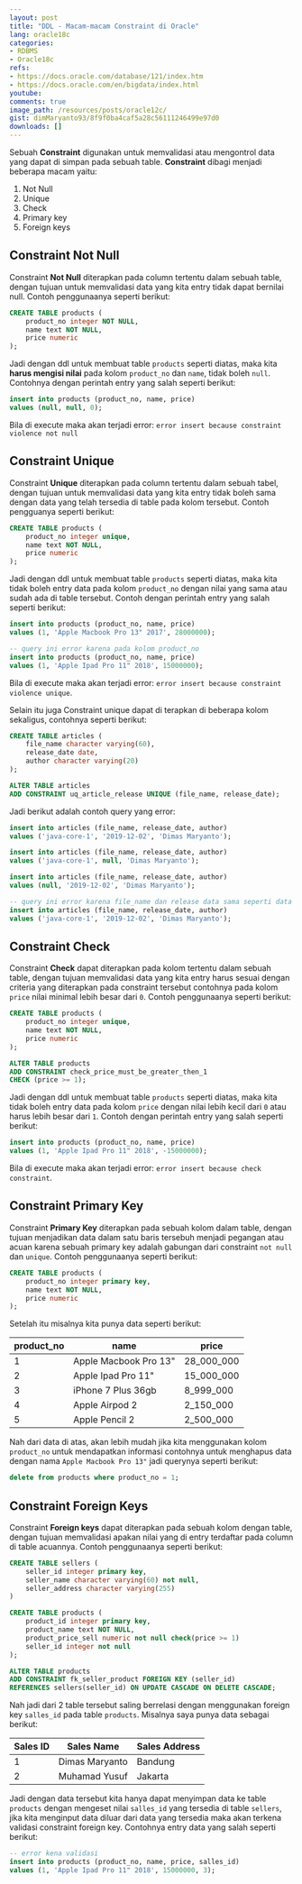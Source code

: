 ```yaml
---
layout: post
title: "DDL - Macam-macam Constraint di Oracle"
lang: oracle18c
categories:
- RDBMS
- Oracle18c
refs: 
- https://docs.oracle.com/database/121/index.htm
- https://docs.oracle.com/en/bigdata/index.html
youtube: 
comments: true
image_path: /resources/posts/oracle12c/
gist: dimMaryanto93/8f9f0ba4caf5a28c56111246499e97d0
downloads: []
---
```


Sebuah **Constraint** digunakan untuk memvalidasi atau mengontrol data yang dapat di simpan pada sebuah table. **Constraint** dibagi menjadi beberapa macam yaitu:

1. Not Null
2. Unique
3. Check
4. Primary key
5. Foreign keys

## Constraint Not Null

Constraint **Not Null** diterapkan pada column tertentu dalam sebuah table, dengan tujuan untuk memvalidasi data yang kita entry tidak dapat bernilai null. Contoh penggunaanya seperti berikut:

```sql
CREATE TABLE products (
    product_no integer NOT NULL,
    name text NOT NULL,
    price numeric
);
```

Jadi dengan ddl untuk membuat table `products` seperti diatas, maka kita **harus mengisi nilai** pada kolom `product_no` dan `name`, tidak boleh `null`. Contohnya dengan perintah entry yang salah seperti berikut:

```sql
insert into products (product_no, name, price)
values (null, null, 0);
```

Bila di execute maka akan terjadi error: `error insert because constraint violence not null`

## Constraint Unique

Constraint **Unique** diterapkan pada column tertentu dalam sebuah tabel, dengan tujuan untuk memvalidasi data yang kita entry tidak boleh sama dengan data yang telah tersedia di table pada kolom tersebut. Contoh pengguanya seperti berikut:

```sql
CREATE TABLE products (
    product_no integer unique,
    name text NOT NULL,
    price numeric
);
```

Jadi dengan ddl untuk membuat table `products` seperti diatas, maka kita tidak boleh entry data pada kolom `product_no` dengan nilai yang sama atau sudah ada di table tersebut. Contoh dengan perintah entry yang salah seperti berikut:

```sql
insert into products (product_no, name, price)
values (1, 'Apple Macbook Pro 13" 2017', 28000000);

-- query ini error karena pada kolom product_no
insert into products (product_no, name, price)
values (1, 'Apple Ipad Pro 11" 2018', 15000000);
```

Bila di execute maka akan terjadi error: `error insert because constraint violence unique`.

Selain itu juga Constraint unique dapat di terapkan di beberapa kolom sekaligus, contohnya seperti berikut:

```sql
CREATE TABLE articles (
    file_name character varying(60),
    release_date date,
    author character varying(20)
);

ALTER TABLE articles
ADD CONSTRAINT uq_article_release UNIQUE (file_name, release_date);
```

Jadi berikut adalah contoh query yang error:

```sql
insert into articles (file_name, release_date, author)
values ('java-core-1', '2019-12-02', 'Dimas Maryanto');

insert into articles (file_name, release_date, author)
values ('java-core-1', null, 'Dimas Maryanto');

insert into articles (file_name, release_date, author)
values (null, '2019-12-02', 'Dimas Maryanto');

-- query ini error karena file_name dan release data sama seperti data sebelumnya
insert into articles (file_name, release_date, author)
values ('java-core-1', '2019-12-02', 'Dimas Maryanto');
```

## Constraint Check

Constraint **Check** dapat diterapkan pada kolom tertentu dalam sebuah table, dengan tujuan memvalidasi data yang kita entry harus sesuai dengan criteria yang diterapkan pada constraint tersebut contohnya pada kolom `price` nilai minimal lebih besar dari `0`. Contoh penggunaanya seperti berikut:

```sql
CREATE TABLE products (
    product_no integer unique,
    name text NOT NULL,
    price numeric
);

ALTER TABLE products
ADD CONSTRAINT check_price_must_be_greater_then_1 
CHECK (price >= 1);
```

Jadi dengan ddl untuk membuat table `products` seperti diatas, maka kita tidak boleh entry data pada kolom `price` dengan nilai lebih kecil dari `0` atau harus lebih besar dari `1`. Contoh dengan perintah entry yang salah seperti berikut:

```sql
insert into products (product_no, name, price)
values (1, 'Apple Ipad Pro 11" 2018', -15000000);
```

Bila di execute maka akan terjadi error: `error insert because check constraint`.

## Constraint Primary Key

Constraint **Primary Key** diterapkan pada sebuah kolom dalam table, dengan tujuan menjadikan data dalam satu baris tersebuh menjadi pegangan atau acuan karena sebuah primary key adalah gabungan dari constraint `not null` dan `unique`. Contoh penggunaanya seperti berikut:

```sql
CREATE TABLE products (
    product_no integer primary key,
    name text NOT NULL,
    price numeric
);
```

Setelah itu misalnya kita punya data seperti berikut:

| product_no    | name                  | price         |
|---------------|-----------------------|---------------|
| 1             | Apple Macbook Pro 13" | 28_000_000    |
| 2             | Apple Ipad Pro 11"    | 15_000_000    |
| 3             | iPhone 7 Plus 36gb    | 8_999_000     |
| 4             | Apple Airpod 2        | 2_150_000     |
| 5             | Apple Pencil 2        | 2_500_000     |


Nah dari data di atas, akan lebih mudah jika kita menggunakan kolom `product_no` untuk mendapatkan informasi contohnya untuk menghapus data dengan nama `Apple Macbook Pro 13"` jadi querynya seperti berikut:

```sql
delete from products where product_no = 1;
```

## Constraint Foreign Keys

Constraint **Foreign keys** dapat diterapkan pada sebuah kolom dengan table, dengan tujuan memvalidasi apakan nilai yang di entry terdaftar pada column di table acuannya. Contoh penggunaanya seperti berikut:

```sql
CREATE TABLE sellers (
    seller_id integer primary key,
    seller_name character varying(60) not null,
    seller_address character varying(255) 
)

CREATE TABLE products (
    product_id integer primary key,
    product_name text NOT NULL,
    product_price_sell numeric not null check(price >= 1)
    seller_id integer not null
);

ALTER TABLE products
ADD CONSTRAINT fk_seller_product FOREIGN KEY (seller_id)
REFERENCES sellers(seller_id) ON UPDATE CASCADE ON DELETE CASCADE;
```

Nah jadi dari 2 table tersebut saling berrelasi dengan menggunakan foreign key `salles_id` pada table `products`. Misalnya saya punya data sebagai berikut:

| Sales ID  | Sales Name            | Sales Address |
|-----------|-----------------------|---------------|
| 1         | Dimas Maryanto        | Bandung       |
| 2         | Muhamad Yusuf         | Jakarta       |

Jadi dengan data tersebut kita hanya dapat menyimpan data ke table `products` dengan mengeset nilai `salles_id` yang tersedia di table `sellers`, jika kita menginput data diluar dari data yang tersedia maka akan terkena validasi constraint foreign key. Contohnya entry data yang salah seperti berikut:

```sql
-- error kena validasi
insert into products (product_no, name, price, salles_id)
values (1, 'Apple Ipad Pro 11" 2018', 15000000, 3);
```
